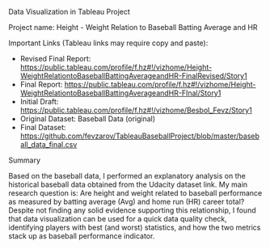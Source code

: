 Data Visualization in Tableau Project

Project name: Height - Weight Relation to Baseball Batting Average and HR


Important Links (Tableau links may require copy and paste):
* Revised Final Report: https://public.tableau.com/profile/f.hz#!/vizhome/Height-WeightRelationtoBaseballBattingAverageandHR-FinalRevised/Story1
* Final Report: https://public.tableau.com/profile/f.hz#!/vizhome/Height-WeightRelationtoBaseballBattingAverageandHR-FInal/Story1 
* Initial Draft: https://public.tableau.com/profile/f.hz#!/vizhome/Besbol_Fevz/Story1
* Original Dataset: Baseball Data (original)
* Final Dataset: https://github.com/fevzarov/TableauBaseballProject/blob/master/baseball_data_final.csv


Summary

Based on the baseball data, I performed an explanatory analysis on the historical baseball data obtained from the Udacity dataset link. My main research question is: Are height and weight related to baseball performance as measured by batting average (Avg) and home run (HR) career total? Despite not finding any solid evidence supporting this relationship, I found that data visualization can be used for a quick data quality check, identifying players with best (and worst) statistics, and how the two metrics stack up as baseball performance indicator. 
